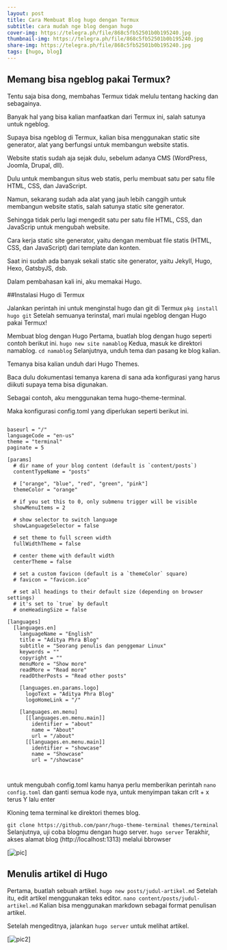 ```yaml
---
layout: post
title: Cara Membuat Blog hugo dengan Termux
subtitle: cara mudah nge blog dengan hugo
cover-img: https://telegra.ph/file/868c5fb52501b0b195240.jpg
thumbnail-img: https://telegra.ph/file/868c5fb52501b0b195240.jpg
share-img: https://telegra.ph/file/868c5fb52501b0b195240.jpg
tags: [hugo, blog]
---
```


## Memang bisa ngeblog pakai Termux?

Tentu saja bisa dong, membahas Termux tidak melulu tentang hacking dan sebagainya.

Banyak hal yang bisa kalian manfaatkan dari Termux ini, salah satunya untuk ngeblog.

Supaya bisa ngeblog di Termux, kalian bisa menggunakan static site generator, alat yang berfungsi untuk membangun website statis.

Website statis sudah aja sejak dulu, sebelum adanya CMS (WordPress, Joomla, Drupal, dll).

Dulu untuk membangun situs web statis, perlu membuat satu per satu file HTML, CSS, dan JavaScript.

Namun, sekarang sudah ada alat yang jauh lebih canggih untuk membangun website statis, salah satunya static site generator.

Sehingga tidak perlu lagi mengedit satu per satu file HTML, CSS, dan JavaScrip untuk mengubah website.

Cara kerja static site generator, yaitu dengan membuat file statis (HTML, CSS, dan JavaScript) dari template dan konten.

Saat ini sudah ada banyak sekali static site generator, yaitu Jekyll, Hugo, Hexo, GatsbyJS, dsb.

Dalam pembahasan kali ini, aku memakai Hugo.

##Instalasi Hugo di Termux

Jalankan perintah ini untuk menginstal hugo dan git di Termux
```pkg install hugo git```
Setelah semuanya terinstal, mari mulai ngeblog dengan Hugo pakai Termux!

Membuat blog dengan Hugo
Pertama, buatlah blog dengan hugo seperti contoh berikut ini.
```hugo new site namablog```
Kedua, masuk ke direktori namablog.
```cd namablog```
Selanjutnya, unduh tema dan pasang ke blog kalian.

Temanya bisa kalian unduh dari Hugo Themes.

Baca dulu dokumentasi temanya karena di sana ada konfigurasi yang harus diikuti supaya tema bisa digunakan.

Sebagai contoh, aku menggunakan tema hugo-theme-terminal.

Maka konfigurasi config.toml yang diperlukan seperti berikut ini.

```

baseurl = "/"
languageCode = "en-us"
theme = "terminal"
paginate = 5

[params]
  # dir name of your blog content (default is `content/posts`)
  contentTypeName = "posts"

  # ["orange", "blue", "red", "green", "pink"]
  themeColor = "orange"

  # if you set this to 0, only submenu trigger will be visible
  showMenuItems = 2

  # show selector to switch language
  showLanguageSelector = false

  # set theme to full screen width
  fullWidthTheme = false

  # center theme with default width
  centerTheme = false

  # set a custom favicon (default is a `themeColor` square)
  # favicon = "favicon.ico"

  # set all headings to their default size (depending on browser settings)
  # it's set to `true` by default
  # oneHeadingSize = false

[languages]
  [languages.en]
    languageName = "English"
    title = "Aditya Phra Blog"
    subtitle = "Seorang penulis dan penggemar Linux"
    keywords = ""
    copyright = ""
    menuMore = "Show more"
    readMore = "Read more"
    readOtherPosts = "Read other posts"

    [languages.en.params.logo]
      logoText = "Aditya Phra Blog"
      logoHomeLink = "/"

    [languages.en.menu]
      [[languages.en.menu.main]]
        identifier = "about"
        name = "About"
        url = "/about"
      [[languages.en.menu.main]]
        identifier = "showcase"
        name = "Showcase"
        url = "/showcase"
        
        
```
untuk mengubah config.toml kamu hanya perlu memberikan perintah
```nano config.toml```
dan ganti semua kode nya, untuk menyimpan takan crlt + x terus Y lalu enter



Kloning tema terminal ke direktori themes blog.

```git clone https://github.com/panr/hugo-theme-terminal themes/terminal```
Selanjutnya, uji coba blogmu dengan hugo server.
```hugo server```
Terakhir, akses alamat blog (http://localhost:1313) melalui bbrowser

[![pic](https://res.cloudinary.com/practicaldev/image/fetch/s--yyLdc3MQ--/c_limit%2Cf_auto%2Cfl_progressive%2Cq_auto%2Cw_880/https://dev-to-uploads.s3.amazonaws.com/i/0s4okm8z8whiojeex4ba.jpg)]

## Menulis artikel di Hugo
Pertama, buatlah sebuah artikel.
```hugo new posts/judul-artikel.md```
Setelah itu, edit artikel menggunakan teks editor.
```nano content/posts/judul-artikel.md```
Kalian bisa menggunakan markdown sebagai format penulisan artikel.

Setelah mengeditnya, jalankan ```hugo server``` untuk melihat artikel.



[![pic2](https://res.cloudinary.com/practicaldev/image/fetch/s--NIRLAMWv--/c_limit%2Cf_auto%2Cfl_progressive%2Cq_auto%2Cw_880/https://dev-to-uploads.s3.amazonaws.com/i/gj58su7z23lozsv3llk5.jpg)]
